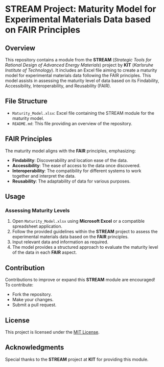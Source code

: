 # STREAM Project: Maturity Model for Experimental Materials Data based on FAIR Principles

## Overview

This repository contains a module from the **STREAM** (*Strategic Tools for Rational Design of Advanced Energy Materials*) project by **KIT** (*Karlsruhe Institute of Technology*). It includes an Excel file aiming to create a maturity model for experimental materials data following the FAIR principles. This model assists in assessing the maturity level of data based on its Findability, Accessibility, Interoperability, and Reusability (FAIR).

## File Structure

- `Maturity_Model.xlsx`: Excel file containing the STREAM module for the maturity model.
- `README.md`: This file providing an overview of the repository.

## FAIR Principles

The maturity model aligns with the **FAIR** principles, emphasizing:

- **Findability**: Discoverability and location ease of the data.
- **Accessibility**: The ease of access to the data once discovered.
- **Interoperability**: The compatibility for different systems to work together and interpret the data.
- **Reusability**: The adaptability of data for various purposes.

## Usage

### Assessing Maturity Levels

1. Open `Maturity_Model.xlsx` using **Microsoft Excel** or a compatible spreadsheet application.
2. Follow the provided guidelines within the **STREAM** project to assess the experimental materials data based on the **FAIR** principles.
3. Input relevant data and information as required.
4. The model provides a structured approach to evaluate the maturity level of the data in each **FAIR** aspect.

## Contribution

Contributions to improve or expand this **STREAM** module are encouraged! To contribute:

- Fork the repository.
- Make your changes.
- Submit a pull request.

## License

This project is licensed under the [MIT License](LICENSE.md).

## Acknowledgments

Special thanks to the **STREAM** project at **KIT** for providing this module.


